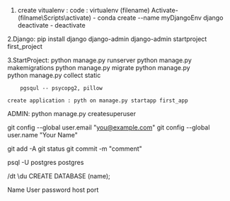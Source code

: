 1. create vitualenv :
		code :	virtualenv (filename)
			Activate- (filname\Scripts\activate)
				- conda create --name myDjangoEnv django
	 		deactivate - deactivate

2.Django:
	pip install django
	django-admin
	django-admin startproject first_project 

3.StartProject:
	python manage.py runserver
	python manage.py makemigrations
	python manage.py migrate
	python manage.py  
	python manage.py collect static
			
		pgsqul -- psycopg2, pillow
	
	create application : pyth on manage.py startapp first_app


ADMIN: python manage.py createsuperuser

 git config --global user.email "you@example.com"
 git config --global user.name "Your Name"


git add -A
git status
git commit -m "comment"




psql -U postgres postgres


/dt
\du
CREATE DATABASE (name);



Name 
User 
password
host
port
